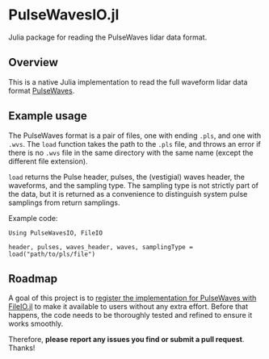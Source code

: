 # PulseWavesIO.jl
Julia package for reading the PulseWaves lidar data format.

## Overview

This is a native Julia implementation to read the full waveform lidar data format [PulseWaves](https://github.com/PulseWaves/Specification/blob/master/specification.rst).

## Example usage

The PulseWaves format is a pair of files, one with ending `.pls`, and one with `.wvs`.
The `load` function takes the path to the `.pls` file, and throws an error if there is no `.wvs` file in the same directory with the same name (except the different file extension).

`load` returns the Pulse header, pulses, the (vestigial) waves header, the waveforms, and the sampling type.
The sampling type is not strictly part of the data, but it is returned as a convenience to distinguish system pulse samplings from return samplings.

Example code:
```
Using PulseWavesIO, FileIO

header, pulses, waves_header, waves, samplingType = load("path/to/pls/file")
```

## Roadmap

A goal of this project is to [register the implementation for PulseWaves with FileIO.jl](https://juliaio.github.io/FileIO.jl/stable/registering/) to make it available to users without any extra effort.
Before that happens, the code needs to be thoroughly tested and refined to ensure it works smoothly.

Therefore, __please report any issues you find or submit a pull request__. Thanks!
